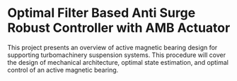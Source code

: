 # Optimal Filter Based Anti Surge Robust Controller with AMB Actuator
This project presents an overview of active magnetic bearing design for supporting turbomachinery suspension systems. This procedure will cover the design of mechanical architecture, optimal state estimation, and optimal control of an active magnetic bearing. 
